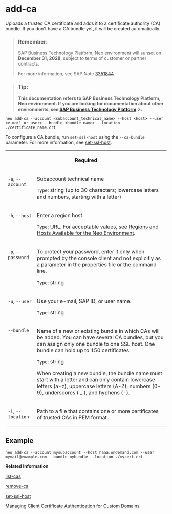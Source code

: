 <!-- loioc102abb0801d45f487042ff0415d4760 -->

# add-ca

Uploads a trusted CA certificate and adds it to a certificate authority \(CA\) bundle. If you don't have a CA bundle yet, it will be created automatically.



> ### Remember:  
> SAP Business Technology Platform, Neo environment will sunset on **December 31, 2028**, subject to terms of customer or partner contracts.
> 
> For more information, see SAP Note [3351844](https://launchpad.support.sap.com/#/notes/3351844).

> ### Tip:  
> **This documentation refers to SAP Business Technology Platform, Neo environment. If you are looking for documentation about other environments, see [SAP Business Technology Platform](https://help.sap.com/viewer/65de2977205c403bbc107264b8eccf4b/Cloud/en-US/6a2c1ab5a31b4ed9a2ce17a5329e1dd8.html "SAP Business Technology Platform (SAP BTP) is an integrated offering comprised of four technology portfolios: database and data management, application development and integration, analytics, and intelligent technologies. The platform offers users the ability to turn data into business value, compose end-to-end business processes, and build and extend SAP applications quickly.") :arrow_upper_right:.**



```
neo add-ca --account <subaccount_technical_name> --host <host> --user <e-mail_or_user> --bundle <bundle_name> --location ./certificate_name.crt
```

To configure a CA bundle, run `set-ssl-host` using the `--ca-bundle` parameter. For more information, see [set-ssl-host](set-ssl-host-2956975.md).




<table>
<tr>
<th valign="top" colspan="2">

Required



</th>
</tr>
<tr>
<td valign="top">

`-a`, `--account` 



</td>
<td valign="top">

Subaccount technical name

`Type`: string \(up to 30 characters; lowercase letters and numbers, starting with a letter\)



</td>
</tr>
<tr>
<td valign="top">

`-h`, `--host` 



</td>
<td valign="top">

Enter a region host.

`Type`: URL. For acceptable values, see [Regions and Hosts Available for the Neo Environment](../10-concepts-neo/regions-and-hosts-available-for-the-neo-environment-d722f7c.md).



</td>
</tr>
<tr>
<td valign="top">

`-p`, `--password`



</td>
<td valign="top">

To protect your password, enter it only when prompted by the console client and not explicitly as a parameter in the properties file or the command line.

`Type`: string



</td>
</tr>
<tr>
<td valign="top">

`-u`, `--user` 



</td>
<td valign="top">

Use your e-mail, SAP ID, or user name.

`Type`: string



</td>
</tr>
<tr>
<td valign="top">

`--bundle` 



</td>
<td valign="top">

Name of a new or existing bundle in which CAs will be added. You can have several CA bundles, but you can assign only one bundle to one SSL host. One bundle can hold up to 150 certificates.

`Type`: string

When creating a new bundle, the bundle name must start with a letter and can only contain lowercase letters \(a-z\), uppercase letters \(A-Z\), numbers \(0-9\), underscores \( \_ \), and hyphens \(-\).



</td>
</tr>
<tr>
<td valign="top">

`-l`, `--location` 



</td>
<td valign="top">

Path to a file that contains one or more certificates of trusted CAs in PEM format.



</td>
</tr>
</table>



<a name="loioc102abb0801d45f487042ff0415d4760__section_jbj_n3x_d2b"/>

## Example

```
neo add-ca --account mysubaccount --host hana.ondemand.com --user mymail@example.com --bundle mybundle --location ./mycert.crt
```

**Related Information**  


[list-cas](list-cas-99d2659.md "Lists trusted CA certificates in a bundle or bundles that are assigned to an SSL host or hosts.")

[remove-ca](remove-ca-55b61e4.md "Removes trusted CAs from a bundle or deletes a whole bundle and all certificates in it.")

[set-ssl-host](set-ssl-host-2956975.md "Configures and updates an SSL host. Allows you to replace an SSL certificate with a different one, manage TLS protocol versions, and configure a bundle of trusted CAs.")

[Managing Client Certificate Authentication for Custom Domains](managing-client-certificate-authentication-for-custom-domains-286aa51.md "If you want your customers to use client certificates when they access your application on SAP BTP via a custom domain.")

